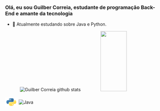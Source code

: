 ### Olá, eu sou Guilber Correia, estudante de programação Back-End e amante da tecnologia

- 🔭 Atualmente estudando sobre Java e Python.

<div align="center">  
  <img width="49%" height="195px" src="https://github-readme-stats.vercel.app/api?username=guilbercorreia&show_icons=true&count_private=true&hide_border=true&title_color=4287f5&icon_color=4287f5&text_color=4287f5&bg_color=0d1117" alt="Guilber Correia github stats" /> 
  <img width="41%" height="195px" src="https://github-readme-stats.vercel.app/api/top-langs/?username=guilbercorreia&layout=compact&hide_border=true&title_color=4287f5&text_color=4287f5&bg_color=0d1117" />
</div>

<div style="display: inline_block"><br>
  <img align="center" alt="Python" height="30" width="40" src="https://raw.githubusercontent.com/devicons/devicon/master/icons/python/python-original.svg">
   <img align="center" alt="Java" height="30" width="40" src="https://cdn.jsdelivr.net/gh/devicons/devicon/icons/java/java-original-wordmark.svg">
   
</div>
